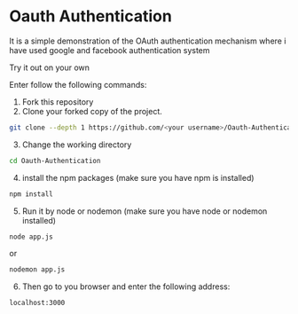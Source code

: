 # Oauth Authentication

It is a simple demonstration of the OAuth authentication mechanism where i have used google and facebook authentication system

Try it out on your own

Enter follow the following commands:

1. Fork this repository
2. Clone your forked copy of the project.

```bash
git clone --depth 1 https://github.com/<your username>/Oauth-Authentication.git
```
3. Change the working directory

```bash
cd Oauth-Authentication
```
4. install the npm packages (make sure you have npm is installed)

```bash
npm install
```
5. Run it by node or nodemon (make sure you have node or nodemon installed)

```bash
node app.js 
```
or
```bash
nodemon app.js 
```
6. Then go to you browser and enter the following address:

```bash
localhost:3000
```
